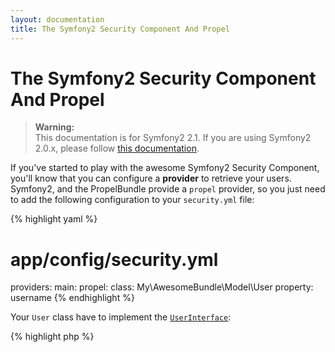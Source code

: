 ```yaml
---
layout: documentation
title: The Symfony2 Security Component And Propel
---
```


# The Symfony2 Security Component And Propel #

>**Warning:**<br />This documentation is for Symfony2 2.1. If you are using Symfony2 2.0.x, please follow [this documentation](https://github.com/propelorm/propelorm.github.com/blob/d1dbefdd6346f36e72d3349934ef2768ebe1a0c8/cookbook/symfony2/the-symfony2-security-component-and-propel.markdown).

If you've started to play with the awesome Symfony2 Security Component, you'll know that you can configure a **provider**
to retrieve your users. Symfony2, and the PropelBundle provide a `propel` provider, so you just need to add the following
configuration to your `security.yml` file:

{% highlight yaml %}
# app/config/security.yml
providers:
    main:
        propel:
            class: My\AwesomeBundle\Model\User
            property: username
{% endhighlight %}

Your `User` class have to implement the [`UserInterface`](https://github.com/symfony/symfony/blob/master/src/Symfony/Component/Security/Core/User/UserInterface.php):

{% highlight php %}
<?php
// src/My/AwesomeBundle/Model/User.php

use Symfony\Component\Security\Core\User\UserInterface;

class User extends BaseUser implements UserInterface
{
}
{% endhighlight %}

That's all!


## ACL implementation ##

The `PropelBundle` provides a model-based implementation of the Security components' interfaces.
To make us of this `AuditableAclProvider` you only need to change your security configuration.

{% highlight yaml %}
security:
    acl:
        provider: propel.security.acl.provider
{% endhighlight %}

This will switch the provider to be the `AuditableAclProvider` of the `PropelBundle`.

The auditing of this provider is set to a sensible default. It will audit all ACL failures but no success by default.
If you also want to audit successful authorizations, you need to update the auditing of the given ACL accordingly.

After adding the provider, you only need to run the `propel:acl:init` command in order to get the model generated.
If you already got an ACL database, the schema of the `PropelBundle` is compatible with the default schema of Symfony2.

### Separate database connection for ACL ###

In case you want to use a different database for your ACL than your business model, you only need to configure this service.

{% highlight yaml %}
services:
    propel.security.acl.connection:
        class: PropelPDO
        factory_class: Propel
        factory_method: getConnection
        arguments:
            - "acl"
{% endhighlight %}

The `PropelBundle` looks for this service, and if given uses the provided connection for all ACL related operations.
The given argument (`acl` in the example) is the name of the connection to use, as defined in your runtime configuration.
